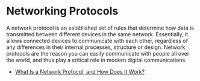# Networking Protocols

A network protocol is an established set of rules that determine how data is transmitted between different devices in the same network. Essentially, it allows connected devices to communicate with each other, regardless of any differences in their internal processes, structure or design. Network protocols are the reason you can easily communicate with people all over the world, and thus play a critical role in modern digital communications.

- [What Is a Network Protocol, and How Does It Work?](https://www.comptia.org/content/guides/what-is-a-network-protocol)
